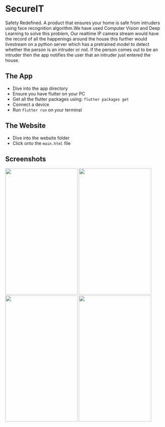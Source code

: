 # SecureIT

Safety Redefined.
A product that ensures your home is safe from intruders using face recognition algorithm.We have used Computer Vision and Deep Learning to solve this problem, Our realtime IP camera stream would have the record of all the happenings around the house this further would livestream on a python server which has a pretrained model to detect whether the person is an intruder or not. If the person comes out to be an intruder then the app notifies the user that an intruder just entered the house. 

## The App
- Dive into the app directory
- Ensure you have flutter on your PC
- Get all the flutter packages using: ```flutter packages get```
- Connect a device
- Run ```flutter run``` on your terminal

## The Website
- Dive into the website folder
- Click onto the ```main.html``` file

## Screenshots
<img src="https://user-images.githubusercontent.com/39271055/54461347-56e29d00-4792-11e9-96f2-0f2f156dc0ec.png" width="230" height="400"/>            <img src="https://user-images.githubusercontent.com/39271055/54461493-b5a81680-4792-11e9-9c35-440c3459265a.png" width="230" height="400"/> 
<img src="https://user-images.githubusercontent.com/39271055/54461552-e7b97880-4792-11e9-88c0-774daa3237c9.png" width="230" height="400"/>            <img src="https://user-images.githubusercontent.com/39271055/54461556-e9833c00-4792-11e9-89b0-966d58d06f55.png" width="230" height="400"/>

